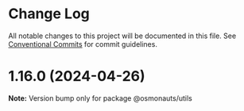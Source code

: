 # Change Log

All notable changes to this project will be documented in this file.
See [Conventional Commits](https://conventionalcommits.org) for commit guidelines.

# 1.16.0 (2024-04-26)

**Note:** Version bump only for package @osmonauts/utils
